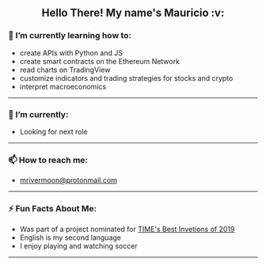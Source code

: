<h2 align="center">Hello There! My name's Mauricio :v: </h2>

<!--
**rivermoon21/rivermoon21** is a ✨ _special_ ✨ repository because its `README.md` (this file) appears on your GitHub profile.
-->

### 🌱 I’m currently learning how to:
- create APIs with Python and JS
- create smart contracts on the Ethereum Network
- read charts on TradingView
- customize indicators and trading strategies for stocks and crypto
- interpret macroeconomics
---
### 🔭 I’m currently:
- Looking for next role
---
### 📫 How to reach me:
- mrivermoon@protonmail.com
---
### ⚡ Fun Facts About Me:
- Was part of a project nominated for <a href="https://time.com/collection/best-inventions-2019/5733080/lightsail-2/">TIME's Best Invetions of 2019</a>
- English is my second language
- I enjoy playing and watching soccer
---
